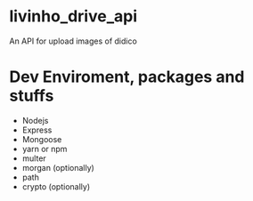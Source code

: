 # livinho_drive_api
An API for upload images of didico




# Dev Enviroment, packages and stuffs

- Nodejs
- Express
- Mongoose
- yarn or npm
- multer 
- morgan (optionally)
- path
- crypto (optionally)

